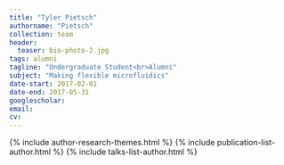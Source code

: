 ```yaml
---
title: "Tyler Pietsch"
authorname: "Pietsch"
collection: team
header:
  teaser: bio-photo-2.jpg
tags: alumni
tagline: "Undergraduate Student<br>Alumni"
subject: "Making flexible microfluidics"
date-start: 2017-02-01
date-end: 2017-05-31
googlescholar: 
email: 
cv: 
---
```


<p align= "justify">

{% include author-research-themes.html %}
{% include publication-list-author.html %}
{% include talks-list-author.html %}